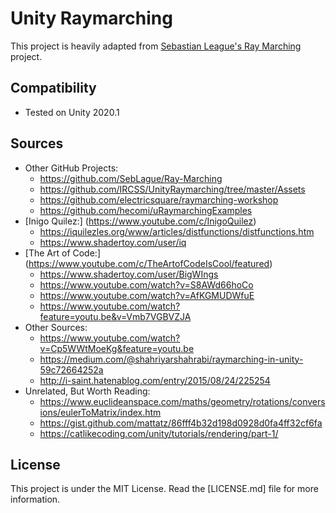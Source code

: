 # Unity Raymarching

This project is heavily adapted from [Sebastian League's Ray Marching](https://github.com/SebLague/Ray-Marching) project.

## Compatibility

- Tested on Unity 2020.1

## Sources

- Other GitHub Projects:
  - https://github.com/SebLague/Ray-Marching
  - https://github.com/IRCSS/UnityRaymarching/tree/master/Assets
  - https://github.com/electricsquare/raymarching-workshop
  - https://github.com/hecomi/uRaymarchingExamples
- [Inigo Quilez:] (https://www.youtube.com/c/InigoQuilez)
  - https://iquilezles.org/www/articles/distfunctions/distfunctions.htm
  - https://www.shadertoy.com/user/iq
- [The Art of Code:] (https://www.youtube.com/c/TheArtofCodeIsCool/featured)
  - https://www.shadertoy.com/user/BigWIngs
  - https://www.youtube.com/watch?v=S8AWd66hoCo
  - https://www.youtube.com/watch?v=AfKGMUDWfuE
  - https://www.youtube.com/watch?feature=youtu.be&v=Vmb7VGBVZJA
- Other Sources:
  - https://www.youtube.com/watch?v=Cp5WWtMoeKg&feature=youtu.be
  - https://medium.com/@shahriyarshahrabi/raymarching-in-unity-59c72664252a
  - http://i-saint.hatenablog.com/entry/2015/08/24/225254
- Unrelated, But Worth Reading:
  - https://www.euclideanspace.com/maths/geometry/rotations/conversions/eulerToMatrix/index.htm
  - https://gist.github.com/mattatz/86fff4b32d198d0928d0fa4ff32cf6fa
  - https://catlikecoding.com/unity/tutorials/rendering/part-1/

## License

This project is under the MIT License. Read the [LICENSE.md] file for more information.
